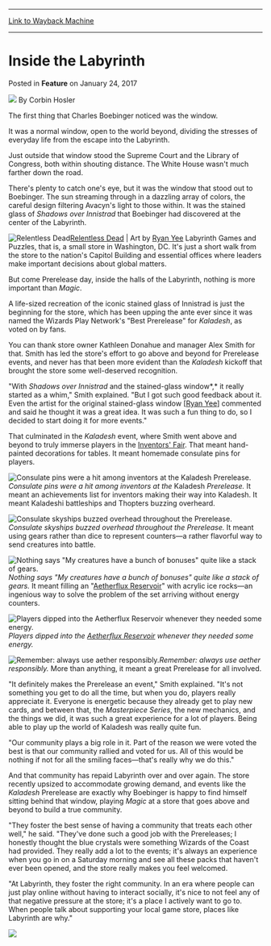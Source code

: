 
---
[Link to Wayback Machine](https://web.archive.org/web/20220705180228/https://magic.wizards.com/en/articles/archive/feature/inside-labyrinth-2017-01-24?fbclid=IwAR3uW83PXnvTqDTmRCbcB2WlcxIMAbQxdyJWvUAzPdhJIGJhGICkPpmKbcY)

[_metadata_:author]:- "Corbin Hosler"
[_metadata_:description]:- "Corbin gets the low-down on a store that goes out of its way to immerse players in the worlds of Magic."
[_metadata_:generator]:- "Drupal 7 (http://drupal.org)"
[_metadata_:node]:- "1122146"
[_metadata_:publish_date]:- "2017-01-24"
[_metadata_:source]:- "div-main-content"
[_metadata_:title]:- "Inside the Labyrinth"
[_metadata_:wayback_capture_timestamp]:- "2022-07-05 18:02:28"
[_metadata_:wayback_raw_url]:- "https://web.archive.org/web/20220705180228id_/https://magic.wizards.com/en/articles/archive/feature/inside-labyrinth-2017-01-24?fbclid=IwAR3uW83PXnvTqDTmRCbcB2WlcxIMAbQxdyJWvUAzPdhJIGJhGICkPpmKbcY"
[_metadata_:wayback_url]:- "https://magic.wizards.com/en/articles/archive/feature/inside-labyrinth-2017-01-24?fbclid=IwAR3uW83PXnvTqDTmRCbcB2WlcxIMAbQxdyJWvUAzPdhJIGJhGICkPpmKbcY"
---


Inside the Labyrinth
====================



 Posted in **Feature**
 on January 24, 2017 






![](https://media.magic.wizards.com/styles/auth_small/public/images/person/hosler.jpg)
By Corbin Hosler











The first thing that Charles Boebinger noticed was the window.


It was a normal window, open to the world beyond, dividing the stresses of everyday life from the escape into the Labyrinth.


Just outside that window stood the Supreme Court and the Library of Congress, both within shouting distance. The White House wasn't much farther down the road.


There's plenty to catch one's eye, but it was the window that stood out to Boebinger. The sun streaming through in a dazzling array of colors, the careful design filtering Avacyn's light to those within. It was the stained glass of *Shadows over Innistrad* that Boebinger had discovered at the center of the Labyrinth.



![Relentless Dead](https://media.wizards.com/2017/images/daily/cardart_SOI_Relentless-Dead.jpg)[Relentless Dead](https://gatherer.wizards.com/Pages/Card/Details.aspx?name=Relentless+Dead) | Art by [Ryan Yee](http://gatherer.wizards.com/Pages/Search/Default.aspx?output=spoiler&method=visual&artist=%5b%22Ryan+Yee%22%5d)
Labyrinth Games and Puzzles, that is, a small store in Washington, DC. It's just a short walk from the store to the nation's Capitol Building and essential offices where leaders make important decisions about global matters.


But come Prerelease day, inside the halls of the Labyrinth, nothing is more important than *Magic*.


A life-sized recreation of the iconic stained glass of Innistrad is just the beginning for the store, which has been upping the ante ever since it was named the Wizards Play Network's "Best Prerelease" for *Kaladesh*, as voted on by fans.


You can thank store owner Kathleen Donahue and manager Alex Smith for that. Smith has led the store's effort to go above and beyond for Prerelease events, and never has that been more evident than the *Kaladesh* kickoff that brought the store some well-deserved recognition.


"With *Shadows over Innistrad* and the stained-glass window*,* it really started as a whim," Smith explained. "But I got such good feedback about it. Even the artist for the original stained-glass window [[Ryan Yee](http://gatherer.wizards.com/Pages/Search/Default.aspx?action=advanced&artist=%5b%22Ryan%20Yee%22%5d)] commented and said he thought it was a great idea. It was such a fun thing to do, so I decided to start doing it for more events."


That culminated in the *Kaladesh* event, where Smith went above and beyond to truly immerse players in the [Inventors' Fair](https://gatherer.wizards.com/Pages/Card/Details.aspx?name=Inventors%27+Fair). That meant hand-painted decorations for tables. It meant homemade consulate pins for players.



![Consulate pins were a hit among inventors at the Kaladesh Prerelease.](https://media.wizards.com/2017/images/daily/FEAT20160123_Pin.jpg)*Consulate pins were a hit among inventors at the* Kaladesh *Prerelease.*
It meant an achievements list for inventors making their way into Kaladesh. It meant Kaladeshi battleships and Thopters buzzing overheard.



![Consulate skyships buzzed overhead throughout the Prerelease.](https://media.wizards.com/2017/images/daily/FEAT20160123_Wall.jpg)*Consulate skyships buzzed overhead throughout the Prerelease.*
It meant using gears rather than dice to represent counters—a rather flavorful way to send creatures into battle.



![Nothing says "My creatures have a bunch of bonuses" quite like a stack of gears.](https://media.wizards.com/2017/images/daily/FEAT20160123_Gears.jpg)*Nothing says "My creatures have a bunch of bonuses" quite like a stack of gears.*
It meant filling an "[Aetherflux Reservoir](https://gatherer.wizards.com/Pages/Card/Details.aspx?name=Aetherflux+Reservoir)" with acrylic ice rocks—an ingenious way to solve the problem of the set arriving without energy counters.



![Players dipped into the Aetherflux Reservoir whenever they needed some energy.](https://media.wizards.com/2017/images/daily/FEAT20160123_Reservoir.jpg)*Players dipped into the [Aetherflux Reservoir](https://gatherer.wizards.com/Pages/Card/Details.aspx?name=Aetherflux+Reservoir) whenever they needed some energy.*

![Remember: always use aether responsibly.](https://media.wizards.com/2017/images/daily/FEAT20160123_Eyes.jpg)*Remember: always use aether responsibly.*
More than anything, it meant a great Prerelease for all involved.


"It definitely makes the Prerelease an event," Smith explained. "It's not something you get to do all the time, but when you do, players really appreciate it. Everyone is energetic because they already get to play new cards, and between that, the *Masterpiece Series*, the new mechanics, and the things we did, it was such a great experience for a lot of players. Being able to play up the world of Kaladesh was really quite fun.


"Our community plays a big role in it. Part of the reason we were voted the best is that our community rallied and voted for us. All of this would be nothing if not for all the smiling faces—that's really why we do this."


And that community has repaid Labyrinth over and over again. The store recently upsized to accommodate growing demand, and events like the *Kaladesh* Prerelease are exactly why Boebinger is happy to find himself sitting behind that window, playing *Magic* at a store that goes above and beyond to build a true community.


"They foster the best sense of having a community that treats each other well," he said. "They've done such a good job with the Prereleases; I honestly thought the blue crystals were something Wizards of the Coast had provided. They really add a lot to the events; it's always an experience when you go in on a Saturday morning and see all these packs that haven't ever been opened, and the store really makes you feel welcomed.


"At Labyrinth, they foster the right community. In an era where people can just play online without having to interact socially, it's nice to not feel any of that negative pressure at the store; it's a place I actively want to go to. When people talk about supporting your local game store, places like Labyrinth are why."


![](https://media.wizards.com/2017/images/daily/FEAT20160123_Prerelease.jpg)







